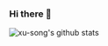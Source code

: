 ### Hi there 👋

<!--
**xu-song/xu-song** is a ✨ _special_ ✨ repository because its `README.md` (this file) appears on your GitHub profile.

Here are some ideas to get you started:

- 🔭 I’m currently working on ...
- 🌱 I’m currently learning ...
- 👯 I’m looking to collaborate on ...
- 🤔 I’m looking for help with ...
- 💬 Ask me about ...
- 📫 How to reach me: ...
- 😄 Pronouns: ...
- ⚡ Fun fact: ...
 ![Top Langs](https://github-readme-stats.vercel.app/api/top-langs/?username=xu-song&langs_count=8&exclude_repo=xu-song.github.io&layout=compact&bg_color=30,e96443,904e95&title_color=fff&text_color=fff)
-->

<!--
contributions: https://github.com/brettcannon/brettcannon/blob/main/README.md  https://github.com/kennethreitz

Software is beautiful. I love writing code with Python. Here are some of my contributions:

- **[python/cpython](https://github.com/python/cpython/commits?author=xu-song)**: An elegant and simple HTTP library for Python, built for human beings.
- **[pytorch/fairseq](https://github.com/pytorch/fairseq/commits?author=xu-song)**:
- **[shibing624/pycorrector](https://github.com/shibing624/pycorrector/commits?author=xu-song)**: 
- **[EleutherAI/gpt-neox](https://github.com/EleutherAI/gpt-neox/commits?author=xu-song)**:

Here are some of my creations:
-->

 
 ![xu-song's github stats](https://github-readme-stats.vercel.app/api?username=xu-song&show_icons=true&bg_color=30,e96443,904e95&title_color=fff&text_color=fff)
 

